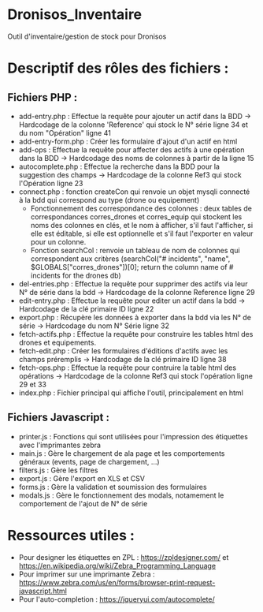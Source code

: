 # Dronisos_Inventaire
Outil d'inventaire/gestion de stock pour Dronisos

# Descriptif des rôles des fichiers : 

## Fichiers PHP :

  - add-entry.php : Effectue la requête pour ajouter un actif dans la BDD -> Hardcodage de la colonne 'Reference' qui stock le N° série ligne 34 et du nom "Opération" ligne 41
  - add-entry-form.php : Créer les formulaire d'ajout d'un actif en html 
  - add-ops : Effectue la requête pour affecter des actifs à une opération dans la BDD -> Hardcodage des noms de colonnes à partir de la ligne 15
  - autocomplete.php : Effectue la recherche dans la BDD pour la suggestion des champs -> Hardcodage de la colonne Ref3 qui stock l'Opération ligne 23
  - connect.php : fonction createCon qui renvoie un objet mysqli connecté à la bdd qui correspond au type (drone ou equipement)
     - Fonctionnement des correspondance des colonnes : deux tables de correspondances corres_drones et corres_equip qui stockent les noms des colonnes en clés, et le nom à afficher, s'il faut l'afficher, si elle est éditable, si elle est optionnelle et s'il faut l'exporter en valeur pour un colonne.
     - Fonction searchCol : renvoie un tableau de nom de colonnes qui correspondent aux critères (searchCol("# incidents", "name", $GLOBALS["corres_drones"])[0]; return the column name of # incidents for the drones db)
  - del-entries.php : Effectue la requête pour supprimer des actifs via leur N° de série dans la bdd -> Hardcodage de la colonne Reference ligne 29
  - edit-entry.php : Effectue la requête pour editer un actif dans la bdd -> Hardcodage de la clé primaire ID ligne 22
  - export.php : Récupère les données à exporter dans la bdd via les N° de série -> Hardcodage du nom N° Série ligne 32
  - fetch-actifs.php : Effectue la requête pour construire les tables html des drones et equipements.
  - fetch-edit.php : Créer les formulaires d'éditions d'actifs avec les champs préremplis -> Hardcodage de la clé primaire ID ligne 38
  - fetch-ops.php : Effectue la requête pour contruire la table html des opérations -> Hardcodage de la colonne Ref3 qui stock l'opération ligne 29 et 33
  - index.php : Fichier principal qui affiche l'outil, principalement en html  

## Fichiers Javascript :

  - printer.js : Fonctions qui sont utilisées pour l'impression des étiquettes avec l'imprimantes zebra
  - main.js : Gère le chargement de ala page et les comportements généraux (events, page de chargement, ...)
  - filters.js : Gère les filtres 
  - export.js : Gère l'export en XLS et CSV
  - forms.js : Gère la validation et soumission des formulaires
  - modals.js : Gère le fonctionnement des modals, notamement le comportement de l'ajout de N° de série   

  
# Ressources utiles :

  - Pour designer les étiquettes en ZPL : https://zpldesigner.com/ et https://en.wikipedia.org/wiki/Zebra_Programming_Language
  - Pour imprimer sur une imprimante Zebra : https://www.zebra.com/us/en/forms/browser-print-request-javascript.html
  - Pour l'auto-completion : https://jqueryui.com/autocomplete/

